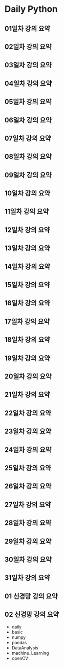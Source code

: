 # Daily Python

## 01일차 강의 요약

## 02일차 강의 요약

## 03일차 강의 요약

## 04일차 강의 요약

## 05일차 강의 요약

## 06일차 강의 요약

## 07일차 강의 요약

## 08일차 강의 요약

## 09일차 강의 요약

## 10일차 강의 요약

## 11일차 강의 요약

## 12일차 강의 요약

## 13일차 강의 요약

## 14일차 강의 요약

## 15일차 강의 요약

## 16일차 강의 요약

## 17일차 강의 요약

## 18일차 강의 요약

## 19일차 강의 요약

## 20일차 강의 요약

## 21일차 강의 요약

## 22일차 강의 요약

## 23일차 강의 요약

## 24일차 강의 요약

## 25일차 강의 요약

## 26일차 강의 요약

## 27일차 강의 요약

## 28일차 강의 요약

## 29일차 강의 요약

## 30일차 강의 요약

## 31일차 강의 요약

## 01 신경망 강의 요약

## 02 신경망 강의 요약


- daily
- basic
- numpy
- pandas
- DataAnalysis
- machine_Learning
- openCV
